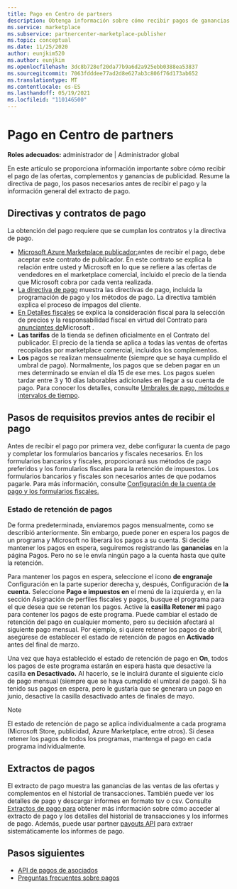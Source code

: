 ```yaml
---
title: Pago en Centro de partners
description: Obtenga información sobre cómo recibir pagos de ganancias como asociado de Microsoft, como a través de ofertas de marketplace comercial, programas de incentivos y el programa Proveedor de soluciones en la nube aplicaciones. Incluye la directiva de pago, el estado de retención de pago y los extractos de pago.
ms.service: marketplace
ms.subservice: partnercenter-marketplace-publisher
ms.topic: conceptual
ms.date: 11/25/2020
author: eunjkim520
ms.author: eunjkim
ms.openlocfilehash: 3dc8b728ef20da77b9a6d2a925ebb0388ea53837
ms.sourcegitcommit: 7063fdddee77ad2d8e627ab3c806f76d173ab652
ms.translationtype: MT
ms.contentlocale: es-ES
ms.lasthandoff: 05/19/2021
ms.locfileid: "110146500"
---
```

# <a name="getting-paid-in-partner-center"></a>Pago en Centro de partners

**Roles adecuados:** administrador de | Administrador global

En este artículo se proporciona información importante sobre cómo recibir el pago de las ofertas, complementos y ganancias de publicidad. Resume la directiva de pago, los pasos necesarios antes de recibir el pago y la información general del extracto de pago.

## <a name="payout-policies-and-agreements"></a>Directivas y contratos de pago

La obtención del pago requiere que se cumplan los contratos y la directiva de pago.

- [Microsoft Azure Marketplace publicador:](/legal/marketplace/msft-publisher-agreement)antes de recibir el pago, debe aceptar este contrato de publicador. En este contrato se explica la relación entre usted y Microsoft en lo que se refiere a las ofertas de vendedores en el marketplace comercial, incluido el precio de la tienda que Microsoft cobra por cada venta realizada.
- [La directiva de pago](payout-policy-details.md) muestra las directivas de pago, incluida la programación de pago y los métodos de pago. La directiva también explica el proceso de impagos del cliente.
- [En Detalles fiscales](tax-details-marketplace.md) se explica la consideración fiscal para la selección de precios y la responsabilidad fiscal en virtud del Contrato para [anunciantes de](/legal/marketplace/msft-publisher-agreement)Microsoft .
- **Las tarifas** de la tienda se definen oficialmente en el Contrato del publicador. El precio de la tienda se aplica a todas las ventas de ofertas recopiladas por marketplace comercial, incluidos los complementos.
- **Los** pagos se realizan mensualmente (siempre que se haya cumplido el umbral de pago). Normalmente, los pagos que se deben pagar en un mes determinado se envían el día 15 de ese mes. Los pagos suelen tardar entre 3 y 10 días laborables adicionales en llegar a su cuenta de pago. Para conocer los detalles, consulte [Umbrales de pago, métodos e intervalos de tiempo](payment-thresholds-methods-timeframes.md).

## <a name="prerequisite-steps-before-getting-paid"></a>Pasos de requisitos previos antes de recibir el pago

Antes de recibir el pago por primera vez, debe configurar la cuenta de pago y completar los formularios bancarios y fiscales necesarios. En los formularios bancarios y fiscales, proporcionará sus métodos de pago preferidos y los formularios fiscales para la retención de impuestos. Los formularios bancarios y fiscales son necesarios antes de que podamos pagarle. Para más información, consulte [Configuración de la cuenta de pago y los formularios fiscales.](set-up-your-payout-account.md)

### <a name="payout-hold-status"></a>Estado de retención de pagos

De forma predeterminada, enviaremos pagos mensualmente, como se describió anteriormente. Sin embargo, puede poner en espera los pagos de un programa y Microsoft no liberará los pagos a su cuenta. Si decide mantener los pagos en espera, seguiremos registrando las **ganancias** en la página Pagos. Pero no se le envía ningún pago a la cuenta hasta que quite la retención.

Para mantener los pagos en espera, seleccione el icono **de engranaje** Configuración en la parte superior derecha y, después, Configuración de **la cuenta.** Seleccione **Pago e impuestos en** el  menú de la izquierda y, en la sección Asignación de perfiles fiscales y pagos, busque el programa para el que desea que se retenan los pagos. Active la **casilla Retener mi** pago para contener los pagos de este programa. Puede cambiar el estado de retención del pago en cualquier momento, pero su decisión afectará al siguiente pago mensual. Por ejemplo, si quiere retener los pagos de abril, asegúrese de establecer el estado de retención de pagos en **Activado** antes del final de marzo.

Una vez que haya establecido el estado de retención de pago en **On**, todos los pagos de este programa estarán en espera hasta que desactive la casilla **en Desactivado.** Al hacerlo, se le incluirá durante el siguiente ciclo de pago mensual (siempre que se haya cumplido el umbral de pago). Si ha tenido sus pagos en espera, pero le gustaría que se generara un  pago en junio, desactive la casilla desactivado antes de finales de mayo.

>[!Note]
> El estado de retención de pago se aplica individualmente a cada programa (Microsoft Store, publicidad, Azure Marketplace, entre otros). Si desea retener los pagos de todos los programas, mantenga el pago en cada programa individualmente.

## <a name="payout-statements"></a>Extractos de pagos

El extracto de pago muestra las ganancias de las ventas de las ofertas y complementos en el historial de transacciones. También puede ver los detalles de pago y descargar informes en formato tsv o csv. Consulte [Extractos de pago para](payout-statement.md) obtener más información sobre cómo acceder al extracto de pago y los detalles del historial de transacciones y los informes de pago. Además, puede usar partner [payouts API](https://apidocs.microsoft.com/services/partnerpayouts) para extraer sistemáticamente los informes de pago.

## <a name="next-steps"></a>Pasos siguientes

- [API de pagos de asociados](https://apidocs.microsoft.com/services/partnerpayouts)
- [Preguntas frecuentes sobre pagos](payout-faq.md)